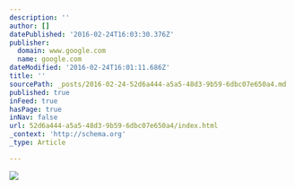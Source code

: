 ```yaml
---
description: ''
author: []
datePublished: '2016-02-24T16:03:30.376Z'
publisher:
  domain: www.google.com
  name: google.com
dateModified: '2016-02-24T16:01:11.686Z'
title: ''
sourcePath: _posts/2016-02-24-52d6a444-a5a5-48d3-9b59-6dbc07e650a4.md
published: true
inFeed: true
hasPage: true
inNav: false
url: 52d6a444-a5a5-48d3-9b59-6dbc07e650a4/index.html
_context: 'http://schema.org'
_type: Article

---
```

![](https://encrypted-tbn3.gstatic.com/images?q=tbn:ANd9GcRfobgyW5eTHNqQ4hrpVzstnu7RKgl1oHWh2XOmhNVFSRMAG3gLggrHEY_tMBcpxgEVsyrd9lY)